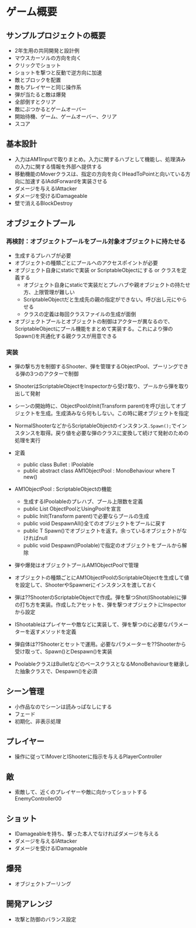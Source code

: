 # ゲーム概要

## サンプルプロジェクトの概要
- 2年生用の共同開発と設計例
- マウスカーソルの方向を向く
- クリックでショット
- ショットを撃つと反動で逆方向に加速
- 敵とブロックを配置
- 敵もプレイヤーと同じ操作系
- 弾が当たると敵は爆発
- 全部倒すとクリア
- 敵にぶつかるとゲームオーバー
- 開始待機、ゲーム、ゲームオーバー、クリア
- スコア

## 基本設計
- 入力はAM1Inputで取りまとめ。入力に関するハブとして機能し、処理済みの入力に関する情報を外部へ提供する
- 移動機能のMoverクラスは、指定の方向を向くIHeadToPointと向いている方向に加速するIAddForwardを実装させる
- ダメージを与えるIAttacker
- ダメージを受けるIDamageable
- 壁で消えるBlockDestroy

## オブジェクトプール
### 再検討：オブジェクトプールをプール対象オブジェクトに持たせる
- 生成するプレハブが必要
- オブジェクトの種類ごとにプールへのアクセスポイントが必要
- オブジェクト自身にstaticで実装 or ScriptableObjectにする or クラスを定義する
  - オブジェクト自身にstaticで実装だとプレハブや親オブジェクトの持たせ方、上限管理が難しい
  - ScriptableObjectだと生成先の親の指定ができない。呼び出し元にやらせる
  - クラスの定義は毎回クラスファイルの生成が面倒
- オブジェクトプールとオブジェクトの制御はアクターが異なるので、ScriptableObjectにプール機能をまとめて実装する。これにより弾のSpawn()を共通化する親クラスが用意できる

### 実装
- 弾の撃ち方を制御するShooter、弾を管理するObjectPool、プーリングできる弾の3つのアクターで制御
- ShooterはScriptableObjectをInspectorから受け取り、プールから弾を取り出して発射
- シーンの開始時に、ObjectPoolのInit(Transform parent)を呼び出してオブジェクトを生成。生成済みなら何もしない。この時に親オブジェクトを指定
- NormalShooterなどからScriptableObjectのインスタンス`.Spawn();`でインスタンスを取得。戻り値を必要な弾のクラスに変換して続けて発射のための処理を実行
- 定義
  - public class Bullet : IPoolable
  - public abstract class AM1ObjectPool<T> : MonoBehaviour where T new()
- AM1ObjectPool : ScriptableObjectの機能
  - 生成するIPoolableのプレハブ、プール上限数を定義
  - public List<IPoolable> ObjectPoolとUsingPoolを宣言
  - public Init(Transform parent)で必要ならプールの生成
  - public void DespawnAll()全てのオブジェクトをプールに戻す
  - public T Spawn()でオブジェクトを返す。余っているオブジェクトがなければnull
  - public void Despawn(IPoolable)で指定のオブジェクトをプールから解除

- 弾や爆発はオブジェクトプールAM1ObjectPoolで管理
- オブジェクトの種類ごとにAM1ObjectPoolのScriptableObjectを生成して値を設定して、ShooterやSpawnerにインスタンスを渡しておく
- 弾は??ShooterのScriptableObjectで作成。弾を撃つShot(IShootable)に弾の打ち方を実装。作成したアセットを、弾を撃つオブジェクトにInspectorから設定
- IShootableはプレイヤーや敵などに実装して、弾を撃つのに必要なパラメーターを返すメソッドを定義
- 弾自体は??Shooterとセットで運用。必要なパラメーターを??Shooterから受け取って、Spawn()とDespawn()を実装
- PoolableクラスはBulletなどのベースクラスとなるMonoBehaviourを継承した抽象クラスで、Despawn()を必須

## シーン管理
- 小作品なのでシーンは読みっぱなしにする
- フェード
- 初期化、非表示処理

## プレイヤー
- 操作に従ってIMoverとIShooterに指示を与えるPlayerController

## 敵
- 索敵して、近くのプレイヤーや敵に向かってショットするEnemyController00

## ショット
- IDamageableを持ち、撃った本人でなければダメージを与える
- ダメージを与えるIAttacker
- ダメージを受けるIDamageable

## 爆発
- オブジェクトプーリング

## 開発アレンジ
- 攻撃と防御のバランス設定
